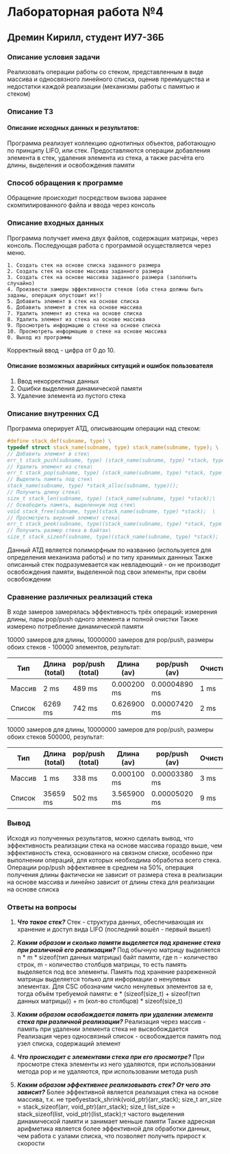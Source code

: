 # Лабораторная работа №4
## Дремин Кирилл, студент ИУ7-36Б

### Описание условия задачи
Реализовать операции работы со стеком, представленным в виде массива и односвязного линейного списка, оценив преимущества и недостатки каждой реализации (механизмы работы с памятью и стеком)

### Описание ТЗ
#### Описание исходных данных и результатов:
Программа реализует коллекцию однотипных объектов, работающую по принципу LIFO, или стек.
Предоставляются операции добавления элемента в стек, удаления элемента из стека, а также расчёта его длины, выделения и освобождения памяти

### Способ обращения к программе
Обращение происходит посредством вызова заранее скомпилированного файла и ввода через консоль

### Описание входных данных
Программа получает имена двух файлов, содержащих матрицы, через консоль. Последующая работа с программой осуществляется через меню.

```
1. Создать стек на основе списка заданного размера
2. Создать стек на основе массива заданного размера
3. Создать стек на основе массива заданного размера (заполнить случайно)
4. Произвести замеры эффективности стеков (оба стека должны быть заданы, операция опустошит их!)
5. Добавить элемент в стек на основе списка
6. Добавить элемент в стек на основе массива
7. Удалить элемент из стека на основе списка
8. Удалить элемент из стека на основе массива
9. Просмотреть информацию о стеке на основе списка
10. Просмотреть информацию о стеке на основе массива
0. Выход из программы
```

Корректный ввод - цифра от 0 до 10.

#### Описание возможных аварийных ситуаций и ошибок пользователя

1. Ввод некорректных данных
2. Ошибки выделения динамической памяти
3. Удаление элемента из пустого стека

### Описание внутренних СД
Программа оперирует АТД, описывающим операции над стеком:

```c
#define stack_def(subname, type) \
typedef struct stack_name(subname, type) stack_name(subname, type); \
// Добавить элемент в стек\
err_t stack_push(subname, type) (stack_name(subname, type) *stack, type element); \
// Удалить элемент из стека\
err_t stack_pop(subname, type) (stack_name(subname, type) *stack, type *result);   \
// Выделить память под стек\
stack_name(subname, type) *stack_alloc(subname, type)();                           \
// Получить длину стека\
size_t stack_len(subname, type) (stack_name(subname, type) *stack);\
// Освободить память, выделенную под стек\
void stack_free(subname, type)(stack_name(subname, type) *stack);  \
// Просмотреть верхний элемент стека\
err_t stack_peek(subname, type)(stack_name(subname, type) *stack, type *result); \
// Получить размер стека в байтах\
size_t stack_sizeof(subname, type)(stack_name(subname, type) *stack);
```
Данный АТД является полиморфным по названию (используется для определения механизма работы) и по типу хранимых даннных
Также описанный стек подразумевается как невладеющий - он не производит освобождения памяти, выделенной под свои элементы, при своём освобождении

### Сравнение различных реализаций стека
В ходе замеров замерялась эффективность трёх операций: измерения длины, пары pop/push одного элемента и полной очистки
Также измерено потребление динамической памяти

10000 замеров для длины, 10000000 замеров для pop/push, размеры обоих стеков - 100000 элементов, результат:

| Тип     | Длина (total) | pop/push (total) | Длина (av)  | pop/push (av) | Очистка | Память        |
|---------|---------------|------------------|-------------|---------------|---------|---------------|
| Массив  | 2 ms          | 489 ms           | 0.000200 ms | 0.00004890 ms | 1 ms    | 800024 bytes  |
| Список  | 6269 ms       | 742 ms           | 0.626900 ms | 0.00007420 ms | 2 ms    | 1600016 bytes |

10000 замеров для длины, 10000000 замеров для pop/push, размеры обоих стеков 500000, результат:

| Тип    | Длина (total) | pop/push (total) | Длина (av)  | pop/push (av) | Очистка | Память        |
|--------|---------------|------------------|-------------|---------------|---------|---------------|
| Массив | 1 ms          | 338 ms           | 0.000100 ms | 0.00003380 ms | 3 ms    | 4000024 bytes |
| Список | 35659 ms      | 502 ms           | 3.565900 ms | 0.00005020 ms | 9 ms    | 8000016 bytes |

### Вывод
Исходя из полученных результатов, можно сделать вывод, что эффективность реализации стека на основе массива гораздо выше,
чем эффективность стека, основанного на связном списке, особенно при выполнении операций, для которых необходима обработка всего стека.
Операции pop/push эффективнее в среднем на 50%, операция получения длины фактически не зависит от размера стека в реализации на основе массива и линейно зависит от длины стека для реализации на основе списка

### Ответы на вопросы

1. ***Что такое стек?***
   Стек - структура данных, обеспечивающая их хранение и доступ вида LIFO (последний вошёл - первый вышел)

2. ***Каким образом и сколько памяти выделяется под хранение стека при различной его реализации?***
   Под обычную матрицу выделяется n * m * sizeof(тип данных матрицы) байт памяти, где n - количество строк, m - количество столбцов матрицы, то есть память выделяется под все элементы.
   Память под хранение разреженной матрицы выделяется только для информации о ненулевых элементах. Для CSC обозначим число ненулевых элементов за e, тогда объём требуемой памяти: e * (sizeof(size_t) + sizeof(тип данных матрицы)) + m (кол-во столбцов) * sizeof(size_t)

3. ***Каким образом освобождается память при удалении элемента стека при различной реализации?*** 
   Реализация через массив - память при удалении элемента стека не высвобождается
   Реализация через односвязный список - освобождается память под узел списка, содержащий элемент

4. ***Что происходит с элементами стека при его просмотре?***
   При просмотре стека элементы из него удаляются, при использовании метода pop и не удаляются, при использовании метода push

5. ***Каким образом эффективнее реализовывать стек? От чего это зависит?***
   Более эффективной является реализация стека на основе массива, т.к. не требуеstack_shrink(void_ptr)(arr_stack);
                size_t arr_size = stack_sizeof(arr, void_ptr)(arr_stack);
                size_t list_size = stack_sizeof(list, void_ptr)(list_stack);т частого выделения динамической памяти и занимает меньше памяти
   Также адресная арифметика является более эффективной для обработки данных, чем работа с узлами списка, что позволяет получить прирост к скорости
